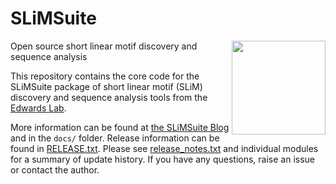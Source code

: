 # SLiMSuite
[<img src="http://www.slimsuite.unsw.edu.au/graphics/button-slimsuite.gif" width=150 align="right">][2]
Open source short linear motif discovery and sequence analysis

This repository contains the core code for the SLiMSuite package of short linear motif (SLiM) discovery and sequence analysis tools from the [Edwards Lab][1].

More information can be found at [the SLiMSuite Blog][2] and in the `docs/` folder. Release information can be found in [RELEASE.txt][3]. Please see [release_notes.txt][4] and individual modules for a summary of update history. If you have any questions, raise an issue or contact the author.

[1]: http://www.slimsuite.unsw.edu.au
[2]: http://slimsuite.blogspot.com.au
[3]: https://github.com/slimsuite/SLiMSuite/blob/master/RELEASE.txt
[4]: https://github.com/slimsuite/SLiMSuite/blob/master/release_notes.txt
